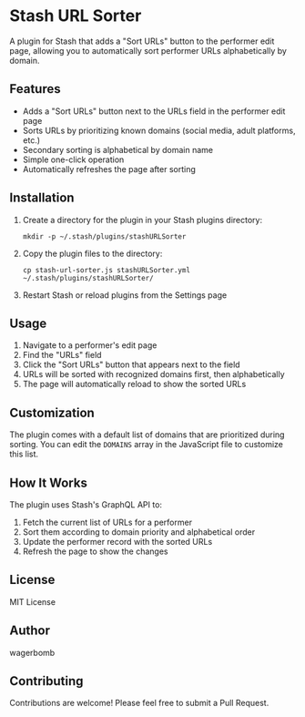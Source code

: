 # Stash URL Sorter

A plugin for Stash that adds a "Sort URLs" button to the performer edit page, allowing you to automatically sort performer URLs alphabetically by domain.

## Features

- Adds a "Sort URLs" button next to the URLs field in the performer edit page
- Sorts URLs by prioritizing known domains (social media, adult platforms, etc.)
- Secondary sorting is alphabetical by domain name
- Simple one-click operation
- Automatically refreshes the page after sorting

## Installation

1. Create a directory for the plugin in your Stash plugins directory:
   ```
   mkdir -p ~/.stash/plugins/stashURLSorter
   ```

2. Copy the plugin files to the directory:
   ```
   cp stash-url-sorter.js stashURLSorter.yml ~/.stash/plugins/stashURLSorter/
   ```

3. Restart Stash or reload plugins from the Settings page

## Usage

1. Navigate to a performer's edit page
2. Find the "URLs" field 
3. Click the "Sort URLs" button that appears next to the field
4. URLs will be sorted with recognized domains first, then alphabetically
5. The page will automatically reload to show the sorted URLs

## Customization

The plugin comes with a default list of domains that are prioritized during sorting. You can edit the `DOMAINS` array in the JavaScript file to customize this list.

## How It Works

The plugin uses Stash's GraphQL API to:
1. Fetch the current list of URLs for a performer
2. Sort them according to domain priority and alphabetical order
3. Update the performer record with the sorted URLs
4. Refresh the page to show the changes

## License

MIT License

## Author

wagerbomb

## Contributing

Contributions are welcome! Please feel free to submit a Pull Request.
